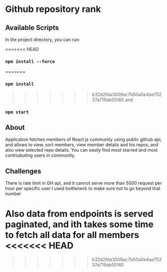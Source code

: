 # Github repository rank

## Available Scripts

In the project directory, you can run:

<<<<<<< HEAD
### `npm install --force` 
=======
### `npm install` 
>>>>>>> b32d2fda3009ac7b50a0e4ae75237a719ab55160
and
### `npm start`

## About

Application fetches members of React.js community using public github api, and allows to view, sort members, view member details and his repos, and also view selected repo details. You can easily find most starred and most contriubuting users in community.

## Challenges

There is rate limit in GH api, and it cannot serve more than 5000 request per hour per specific user
I used bottleneck to make sure not to go beyond that number

Also data from endpoints is served paginated, and ith takes some time to fetch all data for all members
<<<<<<< HEAD
=======



>>>>>>> b32d2fda3009ac7b50a0e4ae75237a719ab55160
